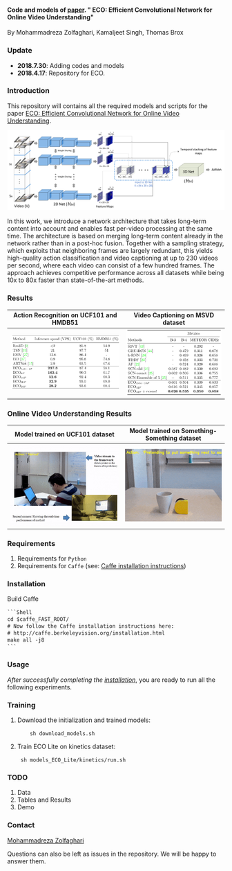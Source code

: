 
#### Code and models of [paper](https://arxiv.org/pdf/1804.09066.pdf). " ECO: Efficient Convolutional Network for Online Video Understanding" 
 By Mohammadreza Zolfaghari, Kamaljeet Singh, Thomas Brox


### Update
- **2018.7.30**: Adding codes and models
- **2018.4.17**: Repository for ECO.


### Introduction
This repository will contains all the required models and scripts for the paper [ECO: Efficient Convolutional Network for Online Video Understanding](https://arxiv.org/pdf/1804.09066.pdf).

![](doc_files/s_model.png)


In this work, we introduce a network architecture that takes long-term content into account and enables fast per-video processing at the same time. The architecture is based on merging long-term content already in the network rather than in a post-hoc fusion. Together with a sampling strategy, which exploits that neighboring frames are largely redundant, this yields high-quality action classification and video captioning at up to 230 videos per second, where each video can consist of a few hundred frames. The approach achieves competitive performance across all datasets while being 10x to 80x faster than state-of-the-art methods.


### Results 
Action Recognition on UCF101 and HMDB51           |  Video Captioning on MSVD dataset
:-------------------------:|:-------------------------:
![](doc_files/s_fig1.png)  |  ![](doc_files/s_fig2.png)

### Online Video Understanding Results 
Model trained on UCF101 dataset             |  Model trained on Something-Something dataset
:-------------------------:|:-------------------------:
![](doc_files/uc_gif1.gif)  |  ![](doc_files/sm_gif1.gif)

### Requirements
1. Requirements for `Python`
2. Requirements for `Caffe` (see: [Caffe installation instructions](http://caffe.berkeleyvision.org/installation.html))

### Installation
Build Caffe

    ```Shell
    cd $caffe_FAST_ROOT/
    # Now follow the Caffe installation instructions here:
    # http://caffe.berkeleyvision.org/installation.html
    make all -j8
    ```

### Usage

*After successfully completing the [installation](#installation)*, you are ready to run all the following experiments.



### Training
1. Download the initialization and trained models:

	```Shell
        sh download_models.sh
	```
 
2. Train ECO Lite on kinetics dataset:
 
	
        sh models_ECO_Lite/kinetics/run.sh
	
 
 
 
### TODO
1. Data
2. Tables and Results
3. Demo


### Contact

  [Mohammadreza Zolfaghari](https://github.com/mzolfaghari/ECO_efficient_video_understanding)

  Questions can also be left as issues in the repository. We will be happy to answer them.
